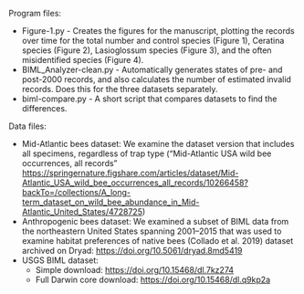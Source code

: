 Program files:
- Figure-1.py - Creates the figures for the manuscript, plotting the records over time for the total number and control species (Figure 1), Ceratina species (Figure 2), Lasioglossum species (Figure 3), and the often misidentified species (Figure 4). 
- BIML_Analyzer-clean.py - Automatically generates states of pre- and post-2000 records, and also calculates the number of estimated invalid records. Does this for the three datasets separately. 
- biml-compare.py - A short script that compares datasets to find the differences.



Data files:
- Mid-Atlantic bees dataset: We examine the dataset version that includes all specimens, regardless of trap type (“Mid-Atlantic USA wild bee occurrences, all records” https://springernature.figshare.com/articles/dataset/Mid-Atlantic_USA_wild_bee_occurrences_all_records/10266458?backTo=/collections/A_long-term_dataset_on_wild_bee_abundance_in_Mid-Atlantic_United_States/4728725)
- Anthropogenic bees dataset: We examined a subset of BIML data from the northeastern United States spanning 2001–2015 that was used to examine habitat preferences of native bees (Collado et al. 2019) dataset archived on Dryad:  https://doi.org/10.5061/dryad.8md5419
- USGS BIML dataset: 
  - Simple download: https://doi.org/10.15468/dl.7kz274
  - Full Darwin core download: https://doi.org/10.15468/dl.q9kp2a
